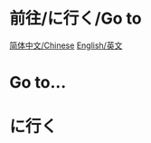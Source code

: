 # 前往/に行く/Go to
[简体中文/Chinese]()
[English/英文]()
[]()
[]()
[]()
[]()
[]()
[]()
[]()
[]()
# Go to...
[]()
# に行く
